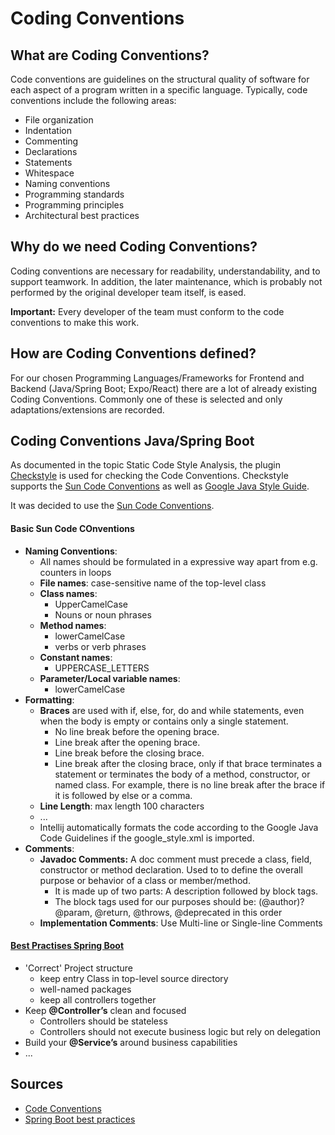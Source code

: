 # Coding Conventions 

## What are Coding Conventions?
Code conventions are guidelines on the structural quality of software  for each aspect of a program written in a specific language. 
Typically, code conventions include the following areas: 

- File organization
- Indentation
- Commenting 
- Declarations
- Statements
- Whitespace
- Naming conventions
- Programming standards
- Programming principles
- Architectural best practices

## Why do we need Coding Conventions?
Coding conventions are necessary for readability, understandability, and to support teamwork. 
In addition, the later maintenance, which is probably not performed by the original developer team itself, is eased.

**Important:** Every developer of the team must conform to the code conventions to make this work.

## How are Coding Conventions defined? 

For our chosen Programming Languages/Frameworks for Frontend and Backend (Java/Spring Boot; Expo/React) there are a lot of 
already existing Coding Conventions. Commonly one of these is selected and only adaptations/extensions are recorded.    

## Coding Conventions Java/Spring Boot

As documented in the topic Static Code Style Analysis, the plugin [Checkstyle](https://checkstyle.sourceforge.io/index.html) 
is used for checking the Code Conventions. 
Checkstyle supports the [Sun Code Conventions](https://checkstyle.org/styleguides/sun-code-conventions-19990420/CodeConvTOC.doc.html) 
as well as [Google Java Style Guide](https://checkstyle.sourceforge.io/styleguides/google-java-style-20180523/javaguide.html).

It was decided to use the [Sun Code Conventions](https://checkstyle.org/styleguides/sun-code-conventions-19990420/CodeConvTOC.doc.html).

#### Basic Sun Code COnventions 
* **Naming Conventions**:
    * All names should be formulated in a expressive way apart from e.g. counters in loops
    * **File names**: case-sensitive name of the top-level class
    * **Class names**: 
        * UpperCamelCase
        * Nouns or noun phrases
    * **Method names**:
        * lowerCamelCase
        * verbs or verb phrases 
    * **Constant names**: 
        * UPPERCASE_LETTERS
    * **Parameter/Local variable names**:
        * lowerCamelCase        
* **Formatting**:
    * **Braces** are used with if, else, for, do and while statements, even when the body is empty or contains only a single statement. 
        * No line break before the opening brace.
        * Line break after the opening brace.
        * Line break before the closing brace.
        * Line break after the closing brace, only if that brace terminates a statement or terminates the body of a method, constructor, or named class. For example, there is no line break after the brace if it is followed by else or a comma.
    * **Line Length**: max length 100 characters 
    * ...
    * Intellij automatically formats the code according to the Google Java Code Guidelines if the google_style.xml is imported.
* **Comments**:
    * **Javadoc Comments:**  A doc comment must precede a class, field, constructor or method declaration. Used to to define the overall purpose or behavior of a class or member/method.  
        * It is made up of two parts: A description followed by block tags.
        * The block tags used for our purposes should be: (@author)? @param, @return, @throws, @deprecated in this order 
    * **Implementation Comments**: Use Multi-line or Single-line Comments
                 

#### [Best Practises Spring Boot](https://www.e4developer.com/2018/08/06/spring-boot-best-practices/) 
* 'Correct' Project structure
    * keep entry Class in top-level source directory
    * well-named packages
    * keep all controllers together 
* Keep **@Controller’s** clean and focused
    * Controllers should be stateless 
    * Controllers should not execute business logic but rely on delegation
* Build your **@Service’s** around business capabilities
* ...


## Sources

- [Code Conventions](https://www.triology.de/blog/code-conventions)
- [Spring Boot best practices](https://www.e4developer.com/2018/08/06/spring-boot-best-practices/)
